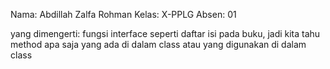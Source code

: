 Nama: Abdillah Zalfa Rohman
Kelas: X-PPLG
Absen: 01


yang dimengerti:
fungsi interface seperti daftar isi pada buku,
jadi kita tahu method apa saja yang ada di dalam
class atau yang digunakan di dalam class
